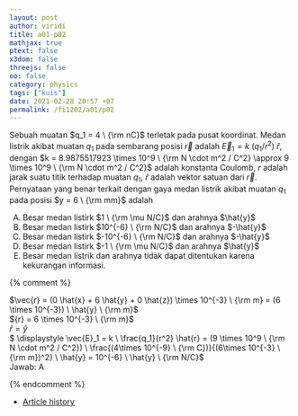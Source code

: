```yaml
---
layout: post
author: viridi
title: a01-p02
mathjax: true
ptext: false
x3dom: false
threejs: false
oo: false
category: physics
tags: ["kuis"]
date: 2021-02-28 20:57 +07
permalink: /fi1202/a01/p02
---
```

Sebuah muatan $q_1 = 4 \ {\rm nC}$ terletak pada pusat koordinat. Medan listrik akibat muatan $q_1$ pada sembarang posisi $\vec{r}$ adalah $\vec{E}_1 = k \ (q_1/r^2) \ \hat{r}$, dengan $k = 8.9875517923 \times 10^9 \ {\rm N \cdot m^2 / C^2} \approx 9 \times 10^9 \ {\rm N \cdot m^2 / C^2}$ adalah konstanta Coulomb, $r$ adalah jarak suatu titik terhadap muatan $q_1$, $\hat{r}$ adalah vektor satuan dari $\vec{r}$. Pernyataan yang benar terkait dengan gaya medan listrik akibat muatan $q_1$ pada posisi $y = 6 \ {\rm mm}$ adalah
<ol type="A">
<li>Besar medan listirk $1 \ {\rm \mu N/C}$ dan arahnya $\hat{y}$</li>
<li>Besar medan listirk $10^{-6} \ {\rm N/C}$ dan arahnya $-\hat{y}$</li>
<li>Besar medan listirk $-10^{-6} \ {\rm N/C}$ dan arahnya $-\hat{y}$</li>
<li>Besar medan listirk $-1 \ {\rm \mu N/C}$ dan arahnya $\hat{y}$</li>
<li>Besar medan listrik dan arahnya tidak dapat ditentukan karena kekurangan informasi.</li>
</ol>

{% comment %}

$\vec{r} = (0 \hat{x} + 6 \hat{y} + 0 \hat{z}) \times 10^{-3} \ {\rm m} = (6 \times 10^{-3}) \ \hat{y} \ {\rm m}$ \
${r} = 6 \times 10^{-3} \ {\rm m}$ \
$\hat{r} = \hat{y}$ \
$ \displaystyle \vec{E}_1 = k \ \frac{q_1}{r^2} \hat{r} = (9 \times 10^9 \ {\rm N \cdot m^2 / C^2}) \ \frac{(4\times 10^{-9} \ {\rm C})}{(6\times 10^{-3} \ {\rm m})^2} \ \hat{y} = 10^{-6} \ \hat{y} \ {\rm N/C}$ \
Jawab: A

{% endcomment %}

+ [Article history](https://github.com/butiran/butiran.github.io/commits/master/_posts/fi1202/a01/2021-02-28-p01.md)
